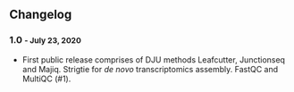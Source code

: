 

## Changelog
### 1.0 <small>- July 23, 2020</small>

* First public release comprises of DJU methods Leafcutter, Junctionseq and Majiq. Strigtie for *de novo* transcriptomics assembly. FastQC and MultiQC (#1).